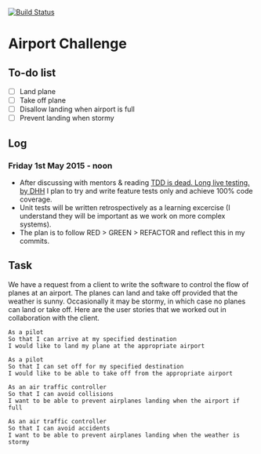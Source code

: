 [![Build Status](https://travis-ci.org/rodcul/airport_challenge.svg)](https://travis-ci.org/rodcul/airport_challenge)

Airport Challenge
=================

To-do list
----------

* [ ] Land plane
* [ ] Take off plane
* [ ] Disallow landing when airport is full
* [ ] Prevent landing when stormy

Log
--------

### Friday 1st May 2015 - noon

* After discussing with mentors & reading [TDD is dead. Long live testing. by DHH](http://david.heinemeierhansson.com/2014/tdd-is-dead-long-live-testing.html) I plan to try and write feature tests only and achieve 100% code coverage.
* Unit tests will be written retrospectively as a learning excercise (I understand they will be important as we work on more complex systems).
* The plan is to follow RED > GREEN > REFACTOR and reflect this in my commits.



Task
-----

We have a request from a client to write the software to control the flow of planes at an airport. The planes can land and take off provided that the weather is sunny. Occasionally it may be stormy, in which case no planes can land or take off.  Here are the user stories that we worked out in collaboration with the client.

```
As a pilot
So that I can arrive at my specified destination
I would like to land my plane at the appropriate airport

As a pilot
So that I can set off for my specified destination
I would like to be able to take off from the appropriate airport

As an air traffic controller
So that I can avoid collisions
I want to be able to prevent airplanes landing when the airport if full

As an air traffic controller
So that I can avoid accidents
I want to be able to prevent airplanes landing when the weather is stormy
```

